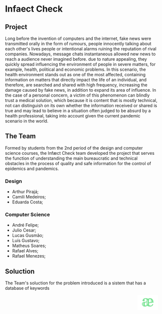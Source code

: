 # Infaect Check
## Project ##
Long before the invention of computers and the internet, fake news were transmitted orally in the form of rumours, people innocently talking about each other's lives people or intentional alarms ruining the reputation of rival companies. Nowadays, message chats instantaneous allowed new news to reach a audience never imagined before. due to nature appealing, they quickly spread influencing the environment of people in severe matters, for example, health, political and economic problems. In this scenario, the health environment stands out as one of the most affected, containing information on matters that directly impact the life of an individual, and therefore, are searched and shared with high frequency, increasing the damage caused by fake news, in addition to expand its area of ​​influence. In the case of a personal concern, a victim of this phenomenon can blindly trust a medical solution, which because it is content that is mostly technical, not can distinguish on its own whether the information received or shared is true and may lead to believe in a situation often judged to be absurd by a health professional, taking into account given the current pandemic scenario in the world.
## The Team ##
Formed by students from the 2nd period of the design and computer science courses, the Infæct Check team developed the project that serves the function of understanding the main bureaucratic and technical obstacles in the process of quality and safe information for the control of epidemics and pandemics.
### Design ###
- Arthur Pirajá;
- Camili Medeiros;
- Eduarda Costa;
### Computer Science ###
- André Felipe;
- Julio Cesar;
- Lucas Gusmão;
- Luís Gustavo;
- Matheus Soares;
- Rafael Alves;
- Rafael Menezes;

## Soluction ##
The Team's soluction for the problem introduced is a sistem that has a database of keywords   
<div style="display: inline_block">
    <img align="right" height="50em" src="/imagem/logo.png" />
</div>
